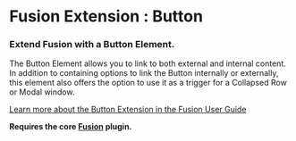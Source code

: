 # Fusion Extension : Button

### Extend Fusion with a Button Element.

The Button Element allows you to link to both external and internal content. In addition to containing options to link the Button internally or externally, this element also offers the option to use it as a trigger for a Collapsed Row or Modal window.

[Learn more about the Button Extension in the Fusion User Guide](https://agencydominion.zendesk.com/hc/en-us/articles/220113808-Button)

**Requires the core [Fusion](https://wordpress.org/plugins/fusion/) plugin.**